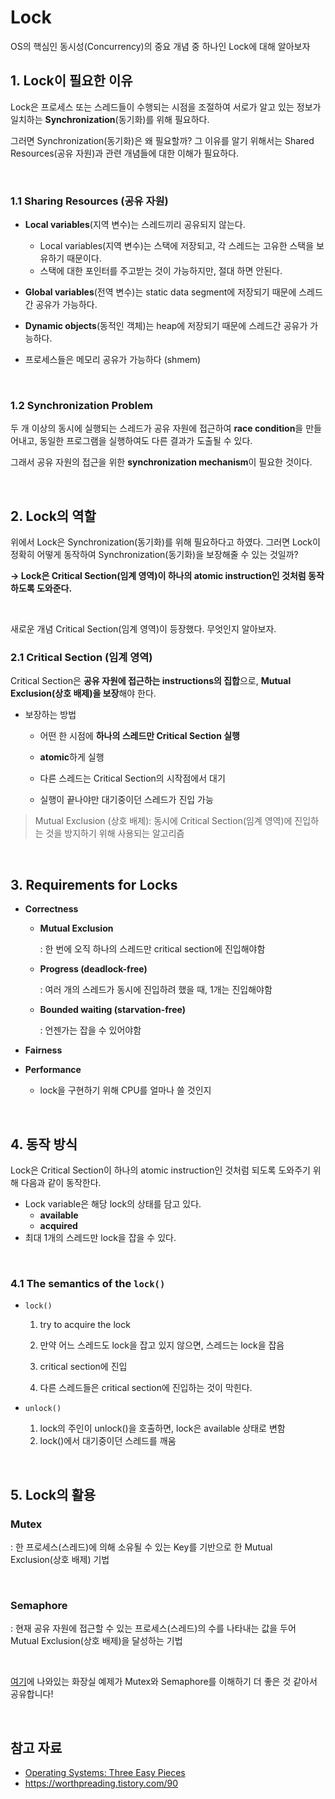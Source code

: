 # Lock

OS의 핵심인 동시성(Concurrency)의 중요 개념 중 하나인 Lock에 대해 알아보자



## 1. Lock이 필요한 이유

Lock은 프로세스 또는 스레드들이 수행되는 시점을 조절하여 서로가 알고 있는 정보가 일치하는 **Synchronization**(동기화)를 위해 필요하다.

그러면 Synchronization(동기화)은 왜 필요할까? 그 이유를 알기 위해서는 Shared Resources(공유 자원)과 관련 개념들에 대한 이해가 필요하다.

<br>

### 1.1 Sharing Resources (공유 자원)

- **Local variables**(지역 변수)는 스레드끼리 공유되지 않는다.
  - Local variables(지역 변수)는 스택에 저장되고, 각 스레드는 고유한 스택을 보유하기 때문이다.
  - 스택에 대한 포인터를 주고받는 것이 가능하지만, 절대 하면 안된다.
- **Global variables**(전역 변수)는 static data segment에 저장되기 때문에 스레드간 공유가 가능하다.
- **Dynamic objects**(동적인 객체)는 heap에 저장되기 때문에 스레드간 공유가 가능하다. 

- 프로세스들은 메모리 공유가 가능하다 (shmem)

<br>

### 1.2 Synchronization Problem

두 개 이상의 동시에 실행되는 스레드가 공유 자원에 접근하여 **race condition**을 만들어내고, 동일한 프로그램을 실행하여도 다른 결과가 도출될 수 있다.

그래서 공유 자원의 접근을 위한 **synchronization mechanism**이 필요한 것이다.

<br>

## 2. Lock의 역할

위에서 Lock은 Synchronization(동기화)를 위해 필요하다고 하였다. 그러면 Lock이 정확히 어떻게 동작하여 Synchronization(동기화)을 보장해줄 수 있는 것일까?

**→ Lock은 Critical Section(임계 영역)이 하나의 atomic instruction인 것처럼 동작하도록 도와준다.**

<br>

새로운 개념 Critical Section(임계 영역)이 등장했다. 무엇인지 알아보자.

### 2.1 Critical Section (임계 영역)

Critical Section은 **공유 자원에 접근하는 instructions의 집합**으로, **Mutual Exclusion(상호 배제)을 보장**해야 한다.

- 보장하는 방법

  - 어떤 한 시점에 **하나의 스레드만 Critical Section 실행**

  - **atomic**하게 실행

  - 다른 스레드는 Critical Section의 시작점에서 대기

  - 실행이 끝나야만 대기중이던 스레드가 진입 가능

> Mutual Exclusion (상호 배제): 동시에 Critical Section(임계 영역)에 진입하는 것을 방지하기 위해 사용되는 알고리즘

<br>

## 3. Requirements for Locks

- **Correctness**

  - **Mutual Exclusion**

    : 한 번에 오직 하나의 스레드만 critical section에 진입해야함

  - **Progress (deadlock-free)**

    : 여러 개의 스레드가 동시에 진입하려 했을 때, 1개는 진입해야함

  - **Bounded waiting (starvation-free)**

    : 언젠가는 잡을 수 있어야함 

- **Fairness**

- **Performance**

  - lock을 구현하기 위해 CPU를 얼마나 쓸 것인지

<br>

## 4. 동작 방식

Lock은 Critical Section이 하나의 atomic instruction인 것처럼 되도록 도와주기 위해 다음과 같이 동작한다.

- Lock variable은 해당 lock의 상태를 담고 있다.
  - **available**
  - **acquired**
- 최대 1개의 스레드만 lock을 잡을 수 있다.

<br>

### 4.1 The semantics of the `lock()`

- `lock()`
  1. try to acquire the lock

  2. 만약 어느 스레드도 lock을 잡고 있지 않으면, 스레드는 lock을 잡음
  3. critical section에 진입
  4. 다른 스레드들은 critical section에 진입하는 것이 막힌다.

- `unlock()`
  1. lock의 주인이 unlock()을 호출하면, lock은 available 상태로 변함
  2. lock()에서 대기중이던 스레드를 깨움

<br>

## 5. Lock의 활용

### Mutex

: 한 프로세스(스레드)에 의해 소유될 수 있는 Key를 기반으로 한 Mutual Exclusion(상호 배제) 기법

<br> 

### Semaphore

: 현재 공유 자원에 접근할 수 있는 프로세스(스레드)의 수를 나타내는 값을 두어 Mutual Exclusion(상호 배제)을 달성하는 기법

<br>

[여기](https://worthpreading.tistory.com/90)에 나와있는 화장실 예제가 Mutex와 Semaphore를 이해하기 더 좋은 것 같아서 공유합니다!

<br>

## 참고 자료

- [Operating Systems: Three Easy Pieces](https://github.com/remzi-arpacidusseau/ostep-translations/tree/master/korean)
- https://worthpreading.tistory.com/90